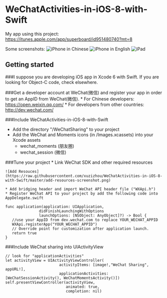 # WeChatActivities-in-iOS-8-with-Swift

My app using this project: https://itunes.apple.com/app/superboard/id951480740?mt=8

Some screenshots:
![iPhone in Chinese](https://raw.githubusercontent.com/xuzizhou/WeChatActivities-in-iOS-8-with-Swift/master/iphone-1.png)
![iPhone in English](https://raw.githubusercontent.com/xuzizhou/WeChatActivities-in-iOS-8-with-Swift/master/iphone-2.png)
![iPad](https://raw.githubusercontent.com/xuzizhou/WeChatActivities-in-iOS-8-with-Swift/master/ipad-1.png)

## Getting started

###I suppose you are developing iOS app in Xcode 6 with Swift. If you are looking for Object-C code, check elsewhere.

###Get a developer account at WeChat(微信) and register your app in order to get an AppID from WeChat(微信).
    * For Chinese developers: https://open.weixin.qq.com/
    * For developers from other countries: http://dev.wechat.com/

###Include WeChatActivities-in-iOS-8-with-Swift
   * Add the directory "/WeChatSharing" to your project
   * Add the WeChat and Moments icons (in /Images.xcassets) into your Xcode assets
      * wechat_moments (朋友圈)
      * wechat_session (微信)

###Tune your project
    * Link WeChat SDK and other required resources
    
    ![Add Resouces](https://raw.githubusercontent.com/xuzizhou/WeChatActivities-in-iOS-8-with-Swift/master/add-resources-screenshot.png)
    
    * Add bridging header and import WeChat API header file ("WXApi.h")
    * Register WeChat API to your project by add the following code into AppDelegate.swift
    
```
func application(application: UIApplication, 
               didFinishLaunchingWithOptions 
               launchOptions: [NSObject: AnyObject]?) -> Bool {
   //use your AppID from dev.wechat.com to replace YOUR_WECHAT_APPID
   WXApi.registerApp("YOUR_WECHAT_APPID")  
   // Override point for customization after application launch.
   return true
}
```
###Include WeChat sharing into UIActivityView
```
// look for "applicationActivities"
let activityView = UIActivityViewController(
                        activityItems: [image!,"WeChat Sharing", appURL!], 
                        applicationActivities: [WeChatSessionActivity(), WeChatMomentsActivity()]) 
self.presentViewController(activityView, 
                           animated: true, 
                           completion: nil)
```
